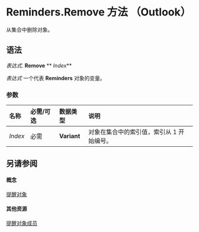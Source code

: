 
# Reminders.Remove 方法 （Outlook）

从集合中删除对象。


## 语法

 _表达式_. **Remove** ** _Index_**

 _表达式_ 一个代表 **Reminders** 对象的变量。


### 参数



|**名称**|**必需/可选**|**数据类型**|**说明**|
|:-----|:-----|:-----|:-----|
| _Index_|必需|**Variant**|对象在集合中的索引值，索引从 1 开始编号。|

## 另请参阅


#### 概念


[提醒对象](66b94251-7fe4-886b-7c29-7feac4440dee.md)
#### 其他资源


[提醒对象成员](f430b84a-2a9f-f7c1-b041-89a3d00deab6.md)
